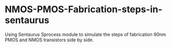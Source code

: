 # NMOS-PMOS-Fabrication-steps-in-sentaurus
Using Sentaurus Sprocess module to simulate the steps of fabrication 90nm PMOS and NMOS transistors side by side.
